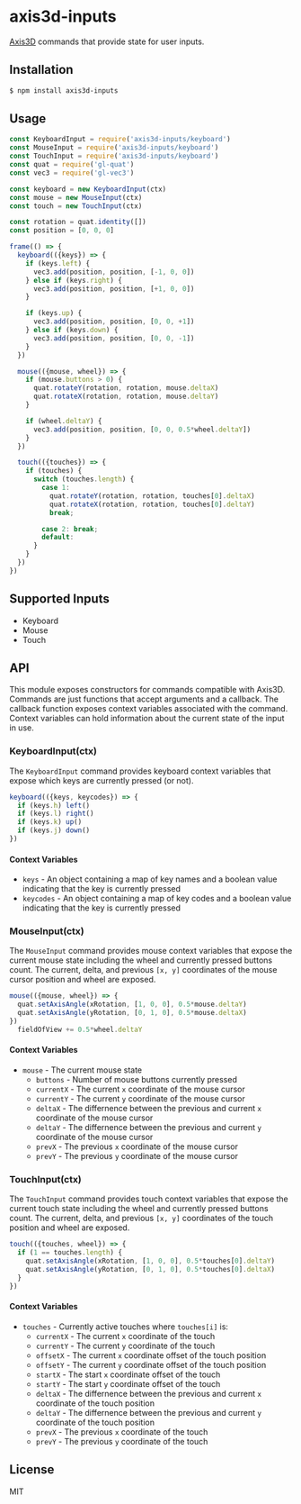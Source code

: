 axis3d-inputs
=============

[Axis3D](https://github.com/littlstar/axis3d) commands that provide state for user inputs.

## Installation

```sh
$ npm install axis3d-inputs
```

## Usage

```js
const KeyboardInput = require('axis3d-inputs/keyboard')
const MouseInput = require('axis3d-inputs/keyboard')
const TouchInput = require('axis3d-inputs/keyboard')
const quat = require('gl-quat')
const vec3 = require('gl-vec3')

const keyboard = new KeyboardInput(ctx)
const mouse = new MouseInput(ctx)
const touch = new TouchInput(ctx)

const rotation = quat.identity([])
const position = [0, 0, 0]

frame(() => {
  keyboard(({keys}) => {
    if (keys.left) {
      vec3.add(position, position, [-1, 0, 0])
    } else if (keys.right) {
      vec3.add(position, position, [+1, 0, 0])
    }

    if (keys.up) {
      vec3.add(position, position, [0, 0, +1])
    } else if (keys.down) {
      vec3.add(position, position, [0, 0, -1])
    }
  })

  mouse(({mouse, wheel}) => {
    if (mouse.buttons > 0) {
      quat.rotateY(rotation, rotation, mouse.deltaX)
      quat.rotateX(rotation, rotation, mouse.deltaY)
    }

    if (wheel.deltaY) {
      vec3.add(position, position, [0, 0, 0.5*wheel.deltaY])
    }
  })

  touch(({touches}) => {
    if (touches) {
      switch (touches.length) {
        case 1:
          quat.rotateY(rotation, rotation, touches[0].deltaX)
          quat.rotateX(rotation, rotation, touches[0].deltaY)
          break;

        case 2: break;
        default:
      }
    }
  })
})
```

## Supported Inputs

* Keyboard
* Mouse
* Touch

## API

This module exposes constructors for commands compatible with Axis3D.
Commands are just functions that accept arguments and a callback. The
callback function exposes context variables associated with the command.
Context variables can hold information about the current state of the
input in use.

### KeyboardInput(ctx)

The `KeyboardInput` command provides keyboard context variables that
expose which keys are currently pressed (or not).

```js
keyboard(({keys, keycodes}) => {
  if (keys.h) left()
  if (keys.l) right()
  if (keys.k) up()
  if (keys.j) down()
})
```

#### Context Variables

* `keys` - An object containing a map of key names and a boolean value
  indicating that the key is currently pressed
* `keycodes` - An object containing a map of key codes and a boolean
  value indicating that the key is currently pressed

### MouseInput(ctx)

The `MouseInput` command provides mouse context variables that
expose the current mouse state including the wheel and currently pressed
buttons count. The current, delta, and previous `[x, y]` coordinates of
the mouse cursor position and wheel are exposed.

```js
mouse(({mouse, wheel}) => {
  quat.setAxisAngle(xRotation, [1, 0, 0], 0.5*mouse.deltaY)
  quat.setAxisAngle(yRotation, [0, 1, 0], 0.5*mouse.deltaX)
})
  fieldOfView += 0.5*wheel.deltaY
```

#### Context Variables

* `mouse` - The current mouse state
  * `buttons` - Number of mouse buttons currently pressed
  * `currentX` - The current `x` coordinate of the mouse cursor
  * `currentY` - The current `y` coordinate of the mouse cursor
  * `deltaX` - The differnence between the previous and current `x` coordinate of the mouse cursor
  * `deltaY` - The differnence between the previous and current `y` coordinate of the mouse cursor
  * `prevX` - The previous `x` coordinate of the mouse cursor
  * `prevY` - The previous `y` coordinate of the mouse cursor

### TouchInput(ctx)

The `TouchInput` command provides touch context variables that
expose the current touch state including the wheel and currently pressed
buttons count. The current, delta, and previous `[x, y]` coordinates of
the touch position and wheel are exposed.

```js
touch(({touches, wheel}) => {
  if (1 == touches.length) {
    quat.setAxisAngle(xRotation, [1, 0, 0], 0.5*touches[0].deltaY)
    quat.setAxisAngle(yRotation, [0, 1, 0], 0.5*touches[0].deltaX)
  }
})
```

#### Context Variables

* `touches` - Currently active touches where `touches[i]` is:
  * `currentX` - The current `x` coordinate of the touch
  * `currentY` - The current `y` coordinate of the touch
  * `offsetX` - The current `x` coordinate offset of the touch position
  * `offsetY` - The current `y` coordinate offset of the touch position
  * `startX` - The start `x` coordinate offset of the touch
  * `startY` - The start `y` coordinate offset of the touch
  * `deltaX` - The differnence between the previous and current `x` coordinate of the touch position
  * `deltaY` - The differnence between the previous and current `y` coordinate of the touch position
  * `prevX` - The previous `x` coordinate of the touch
  * `prevY` - The previous `y` coordinate of the touch

## License

MIT
